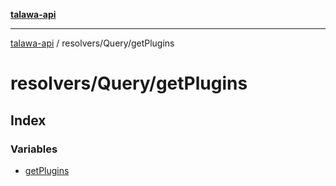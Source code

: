 [**talawa-api**](../../../README.md)

***

[talawa-api](../../../modules.md) / resolvers/Query/getPlugins

# resolvers/Query/getPlugins

## Index

### Variables

- [getPlugins](variables/getPlugins.md)
